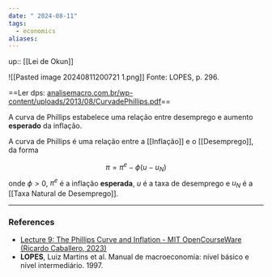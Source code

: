 ```yaml
---
date: " 2024-08-11"
tags:
  - economics
aliases:
---
```


up:: [[Lei de Okun]]

![[Pasted image 20240811200721 1.png]]
Fonte: LOPES, p. 296.

==Ler dps: [analisemacro.com.br/wp-content/uploads/2013/08/CurvadePhillips.pdf](https://analisemacro.com.br/wp-content/uploads/2013/08/CurvadePhillips.pdf)==

A curva de Phillips estabelece uma relação entre desemprego e aumento **esperado** da inflação.

A curva de Phillips é uma relação entre a [[Inflação]] e o [[Desemprego]], da forma

$$
\pi = \pi^{e} - \phi (u - u_{N})
$$
onde $\phi > 0$, $\pi^{e}$ é a inflação **esperada**, $u$ é a taxa de desemprego e $u_{N}$ é a [[Taxa Natural de Desemprego]].



---
### References
- [Lecture 9: The Phillips Curve and Inflation - MIT OpenCourseWare (Ricardo Caballero, 2023)](https://www.youtube.com/watch?v=mhqsslG9tyw&list=PLUl4u3cNGP62EXoZ4B3_Ob7lRRwpGQxkb&index=9&pp=iAQB)
- **LOPES**, Luiz Martins et al. Manual de macroeconomia: nível básico e nível intermediário. 1997.